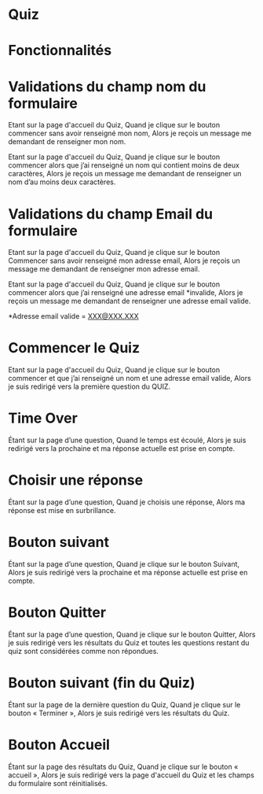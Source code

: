 # Quiz

Fonctionnalités 
=

Validations du champ nom du formulaire
==

Etant sur la page d'accueil du Quiz,
Quand je clique sur le bouton commencer sans avoir renseigné mon nom,
Alors je reçois un message me demandant de renseigner mon nom.

Etant sur la page d'accueil du Quiz,
Quand je clique sur le bouton commencer alors que j’ai renseigné un nom qui contient moins de deux caractères,
Alors je reçois un message me demandant de renseigner un nom d’au moins deux caractères.


Validations du champ Email du formulaire
==
Etant sur la page d'accueil du Quiz,
Quand je clique sur le bouton Commencer sans avoir renseigné mon adresse email,
Alors je reçois un message me demandant de renseigner mon adresse email.

Etant sur la page d'accueil du Quiz,
Quand je clique sur le bouton commencer alors que j’ai renseigné une adresse email *invalide,
Alors je reçois un message me demandant de renseigner une adresse email valide.

*Adresse email valide = XXX@XXX.XXX


Commencer le Quiz
==
Etant sur la page d'accueil du Quiz,
Quand je clique sur le bouton commencer et que j’ai renseigné un nom et une adresse email valide,
Alors je suis redirigé vers la première question du QUIZ.


Time Over
==
Étant sur la page d’une question,
Quand le temps est écoulé,
Alors je suis redirigé vers la prochaine et ma réponse actuelle est prise en compte.

Choisir une réponse
==
Étant sur la page d’une question,
Quand je choisis une réponse,
Alors ma réponse est mise en surbrillance.

Bouton suivant
==
Étant sur la page d’une question,
Quand je clique sur le bouton Suivant,
Alors je suis redirigé vers la prochaine et ma réponse actuelle est prise en compte.

Bouton Quitter
==
Étant sur la page d’une question,
Quand je clique sur le bouton Quitter,
Alors je suis redirigé vers les résultats du Quiz et toutes les questions restant du quiz sont considérées comme non répondues.

Bouton suivant (fin du Quiz)
==
Étant sur la page de la dernière question du Quiz,
Quand je clique sur le bouton « Terminer »,
Alors je suis redirigé vers les résultats du Quiz.

Bouton Accueil
==
Étant sur la page des résultats du Quiz,
Quand je clique sur le bouton « accueil »,
Alors je suis redirigé vers la page d'accueil du Quiz et les champs du formulaire sont réinitialisés.

